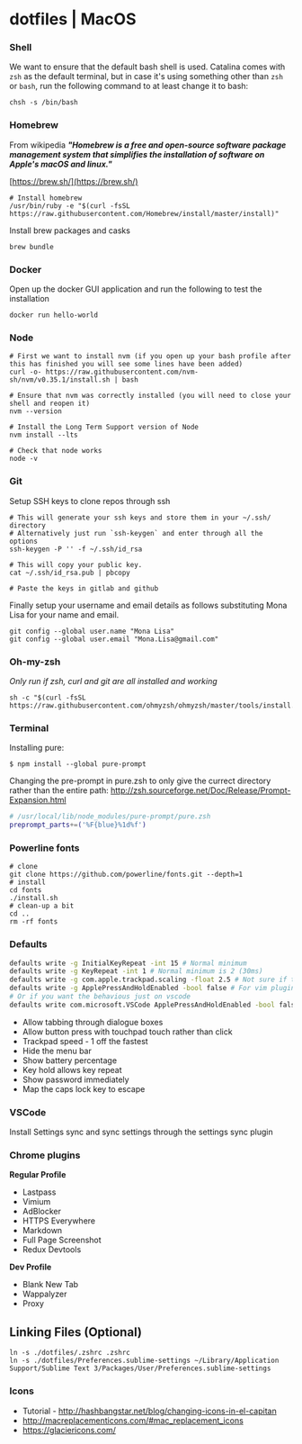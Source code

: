 # dotfiles | MacOS

### Shell 

We want to ensure that the default bash shell is used. Catalina comes with `zsh` as the default terminal, but in case it's using something other than `zsh` or `bash`, run the following command to at least change it to bash:

```shell script
chsh -s /bin/bash
```

### Homebrew

From wikipedia **_"Homebrew is a free and open-source software package management system that simplifies the installation of software on Apple's macOS and linux."_** 

[https://brew.sh/](https://brew.sh/)

```shell script
# Install homebrew
/usr/bin/ruby -e "$(curl -fsSL https://raw.githubusercontent.com/Homebrew/install/master/install)"
```

Install brew packages and casks

```shell script
brew bundle
```

### Docker

Open up the docker GUI application and run the following to test the installation

```shell script
docker run hello-world
``` 

### Node

```shell script
# First we want to install nvm (if you open up your bash profile after this has finished you will see some lines have been added)
curl -o- https://raw.githubusercontent.com/nvm-sh/nvm/v0.35.1/install.sh | bash

# Ensure that nvm was correctly installed (you will need to close your shell and reopen it)
nvm --version

# Install the Long Term Support version of Node
nvm install --lts

# Check that node works
node -v

```
### Git
Setup SSH keys to clone repos through ssh 

```shell script
# This will generate your ssh keys and store them in your ~/.ssh/ directory
# Alternatively just run `ssh-keygen` and enter through all the options
ssh-keygen -P '' -f ~/.ssh/id_rsa

# This will copy your public key. 
cat ~/.ssh/id_rsa.pub | pbcopy

# Paste the keys in gitlab and github
```

Finally setup your username and email details as follows substituting Mona Lisa for your name and email.
```shell script
git config --global user.name "Mona Lisa"
git config --global user.email "Mona.Lisa@gmail.com"
```

### Oh-my-zsh

_Only run if zsh, curl and git are all installed and working_

```shell script
sh -c "$(curl -fsSL https://raw.githubusercontent.com/ohmyzsh/ohmyzsh/master/tools/install.sh)"
```

### Terminal

Installing pure:

```
$ npm install --global pure-prompt
```

Changing the pre-prompt in pure.zsh to only give the currect directory rather than the entire path:
http://zsh.sourceforge.net/Doc/Release/Prompt-Expansion.html

```bash
# /usr/local/lib/node_modules/pure-prompt/pure.zsh
preprompt_parts+=('%F{blue}%1d%f')
```
### Powerline fonts

```shell script
# clone
git clone https://github.com/powerline/fonts.git --depth=1
# install
cd fonts
./install.sh
# clean-up a bit
cd ..
rm -rf fonts
```

### Defaults

```bash
defaults write -g InitialKeyRepeat -int 15 # Normal minimum
defaults write -g KeyRepeat -int 1 # Normal minimum is 2 (30ms)
defaults write -g com.apple.trackpad.scaling -float 2.5 # Not sure if this actually works
defaults write -g ApplePressAndHoldEnabled -bool false # For vim plugins
# Or if you want the behavious just on vscode
defaults write com.microsoft.VSCode ApplePressAndHoldEnabled -bool false
```

* Allow tabbing through dialogue boxes
* Allow button press with touchpad touch rather than click
* Trackpad speed - 1 off the fastest
* Hide the menu bar
* Show battery percentage
* Key hold allows key repeat
* Show password immediately
* Map the caps lock key to escape

### VSCode

Install Settings sync and sync settings through the settings sync plugin

### Chrome plugins

**Regular Profile**
* Lastpass
* Vimium
* AdBlocker
* HTTPS Everywhere 
* Markdown
* Full Page Screenshot
* Redux Devtools

**Dev Profile**
* Blank New Tab
* Wappalyzer
* Proxy

## Linking Files (Optional)

```
ln -s ./dotfiles/.zshrc .zshrc
ln -s ./dotfiles/Preferences.sublime-settings ~/Library/Application Support/Sublime Text 3/Packages/User/Preferences.sublime-settings
```

### Icons

* Tutorial - http://hashbangstar.net/blog/changing-icons-in-el-capitan
* http://macreplacementicons.com/#mac_replacement_icons
* https://glaciericons.com/